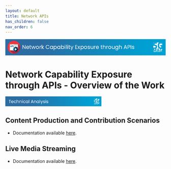 ```yaml
---
layout: default
title: Network APIs
has_children: false
nav_order: 6
---
```


<img src="../assets/images/Banner_API.png" /> 

# Network Capability Exposure through APIs - Overview of the Work

<img src="../assets/images/Banner_TechAnalysis.png" width="60%" /> 

##  Content Production and Contribution Scenarios
- Documentation available [here](https://5g-mag.github.io/Tech/pages/Network_APIs/Content_Production/Content_Production_Contribution.html).

## Live Media Streaming
- Documentation available [here](https://5g-mag.github.io/Tech/pages/Network_APIs/Live_Media_Distribution/Live_Media_Distribution.html).
